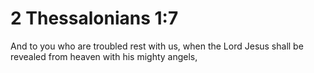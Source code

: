 # 2 Thessalonians 1:7

And to you who are troubled rest with us, when the Lord Jesus shall be revealed from heaven with his mighty angels,